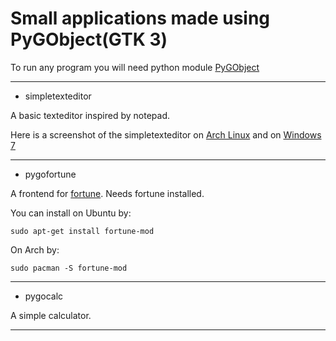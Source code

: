 # Small applications made using PyGObject(GTK 3)


To run any program you will need python module [PyGObject](https://wiki.gnome.org/action/show/Projects/PyGObject?action=show&redirect=PyGObject)
***
+ simpletexteditor

A basic texteditor inspired by notepad.

Here is a screenshot of the simpletexteditor on [Arch Linux](http://i.imgur.com/TqTw7Bw.png) and on [Windows 7](http://i.imgur.com/RJM0yjB.png)

***
+ pygofortune 

A frontend for [fortune](https://www.freebsd.org/cgi/man.cgi?query=fortune&sektion=6&manpath=FreeBSD+6.4-RELEASE).
Needs fortune installed. 

You can install on Ubuntu by:

`sudo apt-get install fortune-mod`

On Arch by:

`sudo pacman -S fortune-mod`
***
+ pygocalc

A simple calculator.
***

